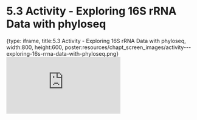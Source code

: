 # 5.3 Activity - Exploring 16S rRNA Data with phyloseq
 
{type: iframe, title:5.3 Activity - Exploring 16S rRNA Data with phyloseq, width:800, height:600, poster:resources/chapt_screen_images/activity---exploring-16s-rrna-data-with-phyloseq.png}
![](https://sayumiyork.github.io/miniCURE-16S_Test/activity---exploring-16s-rrna-data-with-phyloseq.html)
 

 
